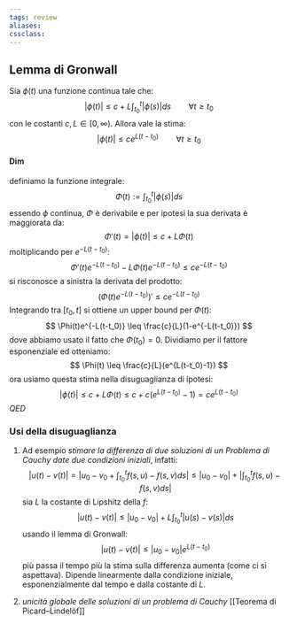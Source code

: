 ```yaml
---
tags: review
aliases:
cssclass:
---
```

 
## Lemma di Gronwall
Sia $\phi(t)$ una funzione continua tale che:
$$
|\phi(t)| \leq c + L\int_{t_0}^t |\phi(s)|ds \qquad \forall t \geq t_0
$$
con le costanti $c,L \in [0,\infty)$. Allora vale la stima:
$$
|\phi(t)| \leq ce^{L(t-t_0)} \qquad \forall t \geq t_0
$$
#### Dim
definiamo la funzione integrale:
$$
\Phi(t) := \int_{t_0}^t |\phi(s)|ds
$$
essendo $\phi$ continua, $\Phi$ è derivabile e per ipotesi la sua derivata è maggiorata da:
$$
\Phi'(t) = |\phi(t)| \leq c + L \Phi(t)
$$
moltiplicando per $e^{-L(t-t_0)}$:
$$
\Phi'(t)e^{-L(t-t_0)} - L\Phi(t)e^{-L(t-t_0)} \leq c e^{-L(t-t_0)}
$$
si risconosce a sinistra la derivata del prodotto:
$$
(\Phi(t)e^{-L(t-t_0)})' \leq ce^{-L(t-t_0)}
$$
Integrando tra $[t_0,t]$ si ottiene un upper bound per $\Phi(t)$:
$$
\Phi(t)e^{-L(t-t_0)} \leq \frac{c}{L}(1-e^{-L(t-t_0)})
$$
dove abbiamo usato il fatto che $\Phi(t_0) = 0$. Dividiamo per il fattore esponenziale ed otteniamo:
$$
\Phi(t) \leq \frac{c}{L}(e^{L(t-t_0)-1})
$$
ora usiamo questa stima nella disuguaglianza di ipotesi:
$$
|\phi(t)| \leq c + L\Phi(t) \leq c + c(e^{L(t-t_0)}-1) = ce^{L(t-t_0)}  
$$
$QED$


### Usi della disuguaglianza
1. Ad esempio _stimare la differenza di due soluzioni di un Problema di Cauchy date due condizioni iniziali_, infatti:
$$
|u(t)-v(t)|= \Big| u_0-v_0 + \int_{t_0}^t f(s,u)-f(s,v) ds\Big| \leq |u_0-v_0| + \Big | \int_{t_0}^t f(s,u)-f(s,v) ds \Big |
$$
sia $L$ la costante di Lipshitz della $f$:
$$
|u(t)-v(t)|\leq |u_0-v_0| + L\int_{t_0}^t |u(s)-v(s)|ds
$$
usando il lemma di Gronwall:
$$
|u(t)-v(t)| \leq |u_0-v_0|e^{L(t-t_0)}
$$
più passa il tempo più la stima sulla differenza aumenta (come ci si aspettava). Dipende linearmente dalla condizione iniziale, esponenzialmente dal tempo e dalla costante di $L$.

2. _unicità globale delle soluzioni di un problema di Cauchy_ [[Teorema di Picard–Lindelöf]]